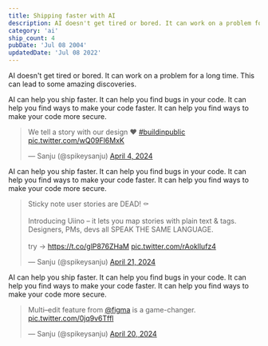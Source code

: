 ```yaml
---
title: Shipping faster with AI 
description: AI doesn't get tired or bored. It can work on a problem for a long time. This can lead to some amazing discoveries.
category: 'ai'
ship_count: 4
pubDate: 'Jul 08 2004'
updatedDate: 'Jul 08 2022'
---
```


AI doesn't get tired or bored. It can work on a problem for a long time. This can lead to some amazing discoveries.

AI can help you ship faster. It can help you find bugs in your code. It can help you find ways to make your code faster. It can help you find ways to make your code more secure.

<blockquote class="twitter-tweet" data-media-max-width="560"><p lang="en" dir="ltr">We tell a story with our design ❤️ <a href="https://twitter.com/hashtag/buildinpublic?src=hash&amp;ref_src=twsrc%5Etfw">#buildinpublic</a> <a href="https://t.co/wQ09Fl6MxK">pic.twitter.com/wQ09Fl6MxK</a></p>&mdash; Sanju (@spikeysanju) <a href="https://twitter.com/spikeysanju/status/1775899324591005847?ref_src=twsrc%5Etfw">April 4, 2024</a></blockquote> <script async src="https://platform.twitter.com/widgets.js" charset="utf-8"></script>

AI can help you ship faster. It can help you find bugs in your code. It can help you find ways to make your code faster. It can help you find ways to make your code more secure.

<blockquote class="twitter-tweet" data-media-max-width="560"><p lang="en" dir="ltr">Sticky note user stories are DEAD! ⚰️<br><br>Introducing Uiino – it lets you map stories with plain text &amp; tags. Designers, PMs, devs all SPEAK THE SAME LANGUAGE.<br><br>try → <a href="https://t.co/glP876ZHaM">https://t.co/glP876ZHaM</a> <a href="https://t.co/rAokllufz4">pic.twitter.com/rAokllufz4</a></p>&mdash; Sanju (@spikeysanju) <a href="https://twitter.com/spikeysanju/status/1781945273977032929?ref_src=twsrc%5Etfw">April 21, 2024</a></blockquote> <script async src="https://platform.twitter.com/widgets.js" charset="utf-8"></script>

AI can help you ship faster. It can help you find bugs in your code. It can help you find ways to make your code faster. It can help you find ways to make your code more secure.

<blockquote class="twitter-tweet" data-media-max-width="560"><p lang="en" dir="ltr">Multi–edit feature from <a href="https://twitter.com/figma?ref_src=twsrc%5Etfw">@figma</a> is a game-changer. <a href="https://t.co/0jq9v6Tffl">pic.twitter.com/0jq9v6Tffl</a></p>&mdash; Sanju (@spikeysanju) <a href="https://twitter.com/spikeysanju/status/1781511669216362744?ref_src=twsrc%5Etfw">April 20, 2024</a></blockquote> <script async src="https://platform.twitter.com/widgets.js" charset="utf-8"></script>
